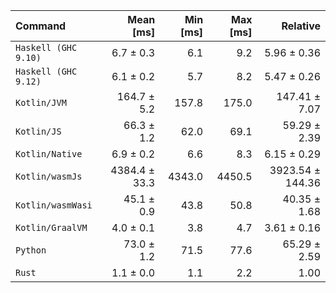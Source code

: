 | Command | Mean [ms] | Min [ms] | Max [ms] | Relative |
|:---|---:|---:|---:|---:|
| `Haskell (GHC 9.10)` | 6.7 ± 0.3 | 6.1 | 9.2 | 5.96 ± 0.36 |
| `Haskell (GHC 9.12)` | 6.1 ± 0.2 | 5.7 | 8.2 | 5.47 ± 0.26 |
| `Kotlin/JVM` | 164.7 ± 5.2 | 157.8 | 175.0 | 147.41 ± 7.07 |
| `Kotlin/JS` | 66.3 ± 1.2 | 62.0 | 69.1 | 59.29 ± 2.39 |
| `Kotlin/Native` | 6.9 ± 0.2 | 6.6 | 8.3 | 6.15 ± 0.29 |
| `Kotlin/wasmJs` | 4384.4 ± 33.3 | 4343.0 | 4450.5 | 3923.54 ± 144.36 |
| `Kotlin/wasmWasi` | 45.1 ± 0.9 | 43.8 | 50.8 | 40.35 ± 1.68 |
| `Kotlin/GraalVM` | 4.0 ± 0.1 | 3.8 | 4.7 | 3.61 ± 0.16 |
| `Python` | 73.0 ± 1.2 | 71.5 | 77.6 | 65.29 ± 2.59 |
| `Rust` | 1.1 ± 0.0 | 1.1 | 2.2 | 1.00 |
